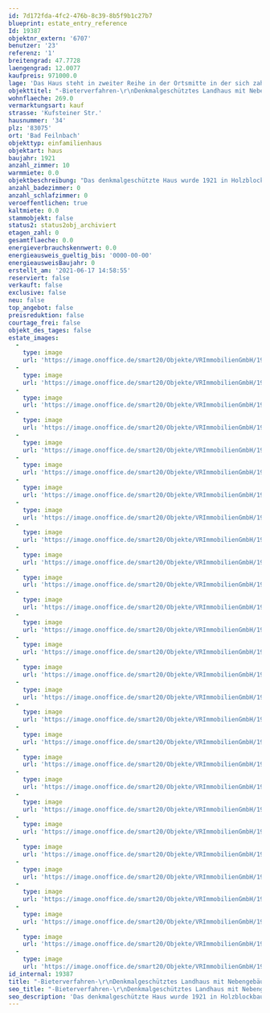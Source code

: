 ```yaml
---
id: 7d172fda-4fc2-476b-8c39-8b5f9b1c27b7
blueprint: estate_entry_reference
Id: 19387
objektnr_extern: '6707'
benutzer: '23'
referenz: '1'
breitengrad: 47.7728
laengengrad: 12.0077
kaufpreis: 971000.0
lage: 'Das Haus steht in zweiter Reihe in der Ortsmitte in der sich zahlreiche Geschäfte für den täglichen Bedarf, Ärzte, Apotheke und Gaststätten befinden. Schule und  Kindergärten sind in unmittelbarer Nachbarschaft.  Zahlreiche Wander- und Radwege laden zu ausgedehnten Spaziergängen oder Wanderungen und Fahrradtouren ein. Bad Feilnbach, ca. 55 km südöstlich von München sowie 15 km südwestlich von Rosenheim gelegen, bietet durch seine ausgezeichnete Lage am Fuße der Bayerischen Alpen Erholung und Entspannung. Der Autobahnanschluss nach München, Salzburg und zum Inntaldreieck in Richtung Süden ist ca. 5 km entfernt.'
objekttitel: "-Bieterverfahren-\r\nDenkmalgeschütztes Landhaus mit Nebengebäude"
wohnflaeche: 269.0
vermarktungsart: kauf
strasse: 'Kufsteiner Str.'
hausnummer: '34'
plz: '83075'
ort: 'Bad Feilnbach'
objekttyp: einfamilienhaus
objektart: haus
baujahr: 1921
anzahl_zimmer: 10
warmmiete: 0.0
objektbeschreibung: "Das denkmalgeschützte Haus wurde 1921 in Holzblockbauweise ( EG), das OG  in Holzständerbauweise errichtet. Von außen vermittelt das Haus mit seinem rot-braun gestrichenen Holz, grün-weißen Verzierungen, Balkonen mit sog. Giebellauben und der Veranda vor der Haustür den Charakter eines Ferienhauses im alpenländischen Heimatstil. Die Wohnfläche des Haupthauses beträgt ca. 155 m². Der beigefügte Grundrissplan ist nicht maßstabsgetreu und soll nur einen Eindruck der Aufteilung vermitteln. Der Bauplan kann bei konkretem Interesse gerne geliefert werden.\r\n\r\nEin Bungalow artiges Nebengebäude birgt noch weitere Räume mit ca. 114 m² Wohnfl., deren Grundriss und Nutzung tlw. vom Bauplan abweichen. Außerdem gibt es noch eine PKW-Garage.\r\n\r\nDie Haustechnik ist funktionsfähig, weitgehend jedoch veraltet.\r\nWegen des Denkmalschutzes sind alle Baumaßnahmen für das Haupthaus mit der Denkmalbehörde abzustimmen.\r\n\r\nDas Grundstück wird durch eine 2,5 Meter breite Zufahrt per Geh-und Fahrtrecht erschlossen. Heute wäre aber auch eine Zufahrt über die südlich angrenzende Straße möglich.\r\n\r\nDas Objekt wird im Bieterverfahren angeboten. Der Mindestpreis beträgt 971.000,-€. Besichtigungen finden einzeln nach vorangehender Terminvereinbarung statt. Weitere Bedingungen des Ablaufs entnehmen Sie dem Anhang zum Exposè.\r\nDer Verkäufer ist nicht verpflichtet, das Höchstgebot anzunehmen. Ein rechtswirksamer Vertrag kommt erst mit Abschluss des notariellen Kaufvertrages zustande.\r\nEin Energieausweis für das Hauptgebäude ist wegen Denkmalschutz nicht notwendig. Für das Nebengebäude ist er bestellt, aber noch nicht vorliegend.\r\nEine Käuferprovision fällt nicht an."
anzahl_badezimmer: 0
anzahl_schlafzimmer: 0
veroeffentlichen: true
kaltmiete: 0.0
stammobjekt: false
status2: status2obj_archiviert
etagen_zahl: 0
gesamtflaeche: 0.0
energieverbrauchskennwert: 0.0
energieausweis_gueltig_bis: '0000-00-00'
energieausweisBaujahr: 0
erstellt_am: '2021-06-17 14:58:55'
reserviert: false
verkauft: false
exclusive: false
neu: false
top_angebot: false
preisreduktion: false
courtage_frei: false
objekt_des_tages: false
estate_images:
  -
    type: image
    url: 'https://image.onoffice.de/smart20/Objekte/VRImmobilienGmbH/19387/903c128f-74c4-46a1-8c8c-27d8ec86c6c2.jpg'
  -
    type: image
    url: 'https://image.onoffice.de/smart20/Objekte/VRImmobilienGmbH/19387/4f83e7ab-9be1-40fa-bd5f-b637f68d5e90.jpg'
  -
    type: image
    url: 'https://image.onoffice.de/smart20/Objekte/VRImmobilienGmbH/19387/c43a31ad-b299-4762-823b-a132e2172ae3.jpg'
  -
    type: image
    url: 'https://image.onoffice.de/smart20/Objekte/VRImmobilienGmbH/19387/c7d9fd90-8314-4cee-8c1c-df3e64384c23.jpg'
  -
    type: image
    url: 'https://image.onoffice.de/smart20/Objekte/VRImmobilienGmbH/19387/60d97cce-bead-4259-a331-e57c313e5e61.jpg'
  -
    type: image
    url: 'https://image.onoffice.de/smart20/Objekte/VRImmobilienGmbH/19387/ad274376-f171-4dff-8737-d8c8c1d9922b.jpg'
  -
    type: image
    url: 'https://image.onoffice.de/smart20/Objekte/VRImmobilienGmbH/19387/44a38c90-feef-4fa0-a254-b23784178642.jpg'
  -
    type: image
    url: 'https://image.onoffice.de/smart20/Objekte/VRImmobilienGmbH/19387/5cae809f-6c7f-469e-9267-7c412cfbf77c.jpg'
  -
    type: image
    url: 'https://image.onoffice.de/smart20/Objekte/VRImmobilienGmbH/19387/5a126ebe-001d-40f7-aa97-62183ecae59a.jpg'
  -
    type: image
    url: 'https://image.onoffice.de/smart20/Objekte/VRImmobilienGmbH/19387/70ecd790-45be-4660-b129-b2ac1bd4a56a.jpg'
  -
    type: image
    url: 'https://image.onoffice.de/smart20/Objekte/VRImmobilienGmbH/19387/1fd18771-8e3b-4017-8fd9-096a8dd518b8.jpg'
  -
    type: image
    url: 'https://image.onoffice.de/smart20/Objekte/VRImmobilienGmbH/19387/57952958-47ac-4ccc-887f-da774da82a24.jpg'
  -
    type: image
    url: 'https://image.onoffice.de/smart20/Objekte/VRImmobilienGmbH/19387/e4ad26ea-727f-4c18-8aa9-4660d3c581fb.jpg'
  -
    type: image
    url: 'https://image.onoffice.de/smart20/Objekte/VRImmobilienGmbH/19387/7b150e0d-9f18-4a6b-8523-2016219360e4.jpg'
  -
    type: image
    url: 'https://image.onoffice.de/smart20/Objekte/VRImmobilienGmbH/19387/1a8eb7ad-8494-479c-b73e-fcafa85246d7.jpg'
  -
    type: image
    url: 'https://image.onoffice.de/smart20/Objekte/VRImmobilienGmbH/19387/fa09e417-d510-4fd0-a100-c55d1b706e52.jpg'
  -
    type: image
    url: 'https://image.onoffice.de/smart20/Objekte/VRImmobilienGmbH/19387/d135e40b-1176-4f8e-81be-7afc6329c5b7.jpg'
  -
    type: image
    url: 'https://image.onoffice.de/smart20/Objekte/VRImmobilienGmbH/19387/66ed2b82-db68-44d5-9207-cf74be1e1313.jpg'
  -
    type: image
    url: 'https://image.onoffice.de/smart20/Objekte/VRImmobilienGmbH/19387/1639589e-9fd9-467f-9e6d-90c514c1bb64.jpg'
  -
    type: image
    url: 'https://image.onoffice.de/smart20/Objekte/VRImmobilienGmbH/19387/c77aaaf1-347d-4271-b8f8-166fd73f68d8.jpg'
  -
    type: image
    url: 'https://image.onoffice.de/smart20/Objekte/VRImmobilienGmbH/19387/e7a5ff4b-e220-4f03-a2a1-9c72e70c2941.jpg'
  -
    type: image
    url: 'https://image.onoffice.de/smart20/Objekte/VRImmobilienGmbH/19387/a941dc43-a876-4475-9049-aae01d949cc1.jpg'
  -
    type: image
    url: 'https://image.onoffice.de/smart20/Objekte/VRImmobilienGmbH/19387/285cbe0e-7f4c-4943-8394-f43ef7bd1996.jpg'
  -
    type: image
    url: 'https://image.onoffice.de/smart20/Objekte/VRImmobilienGmbH/19387/3049ec3c-42f4-4887-8191-0e2c85539e5d.jpg'
  -
    type: image
    url: 'https://image.onoffice.de/smart20/Objekte/VRImmobilienGmbH/19387/7ee8cf20-1684-4623-96f2-43055964e865.jpg'
  -
    type: image
    url: 'https://image.onoffice.de/smart20/Objekte/VRImmobilienGmbH/19387/a2da3439-0e77-4543-ae2d-1df333f86b22.jpg'
  -
    type: image
    url: 'https://image.onoffice.de/smart20/Objekte/VRImmobilienGmbH/19387/4f7be4a1-9a39-4a77-9509-308c6fc8bbc3.jpg'
  -
    type: image
    url: 'https://image.onoffice.de/smart20/Objekte/VRImmobilienGmbH/19387/c66ebe79-ee18-4667-a093-bac58b1300ae.jpg'
id_internal: 19387
title: "-Bieterverfahren-\r\nDenkmalgeschütztes Landhaus mit Nebengebäude"
seo_title: "-Bieterverfahren-\r\nDenkmalgeschütztes Landhaus mit Nebengebäude"
seo_description: 'Das denkmalgeschützte Haus wurde 1921 in Holzblockbauweise ( EG), das OG  in Holzständerbauweise errichtet. Von außen vermittelt das Haus mit seinem rot-brau'
---
```


